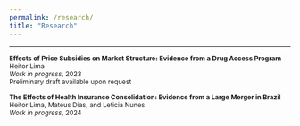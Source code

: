 ```yaml
---
permalink: /research/
title: "Research"
---
```


------

<small>**Effects of Price Subsidies on Market Structure: Evidence from a Drug Access Program**</small><br>
<small>Heitor Lima</small><br>
<small>_Work in progress_, 2023</small><br>
<small>Preliminary draft available upon request</small>

<small>**The Effects of Health Insurance Consolidation: Evidence from a Large Merger in Brazil**</small><br>
<small>Heitor Lima, Mateus Dias, and Leticia Nunes</small><br>
<small>_Work in progress_, 2024</small>
